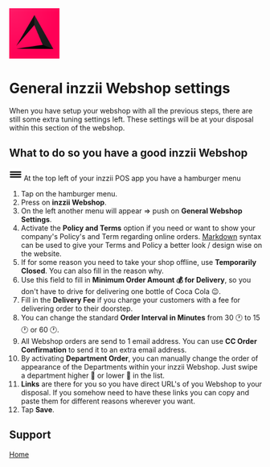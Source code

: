 <img src="../Assets/Pictures/play_store_512.png" alt="inzzii logo" width="100"/>

# General inzzii Webshop settings

When you have setup your webshop with all the previous steps, there are still some extra tuning settings left. These settings will be at your disposal within this section of the webshop.

## What to do so you have a good inzzii Webshop

<img src="../Assets/Pictures/Hmenu.png" alt="hamburgermenu" width="25" height="25"/> At the top left of your inzzii POS app you have a hamburger menu 
1. Tap on the hamburger menu.
2. Press on **inzzii Webshop**.
3. On the left another menu will appear => push on **General Webshop Settings**. 
4. Activate the **Policy and Terms** option if you need or want to show your company's Policy's and Term regarding online orders. [Markdown](https://www.markdownguide.org/basic-syntax/) syntax can be used to give your Terms and Policy a better look / design wise on the website.
5. If for some reason you need to take your shop offline, use **Temporarily Closed**. You can also fill in the reason why.
6. Use this field to fill in **Minimum Order Amount 💰 for Delivery**, so you don't have to drive for delivering one bottle of Coca Cola 😉.
7. Fill in the **Delivery Fee** if you charge your customers with a fee for delivering order to their doorstep.
8. You can change the standard **Order Interval in Minutes** from 30 🕐 to 15 🕐 or 60 🕐.
9. All Webshop orders are send to 1 email address. You can use **CC Order Confirmation** to send it to an extra email address.
10. By activating **Department Order**, you can manually change the order of appearance of the Departments within your inzzii Webshop. Just swipe a department higher 🔺 or lower 🔻 in the list.
11. **Links** are there for you so you have direct URL's of you Webshop to your disposal. If you somehow need to have these links you can copy and paste them for different reasons wherever you want. 
12. Tap **Save**.


## Support
[Home](../index.md)